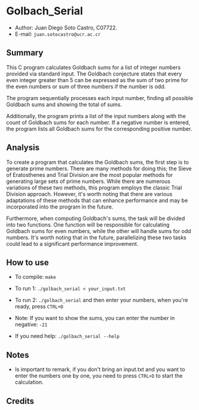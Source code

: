 # Golbach_Serial
- Author: Juan Diego Soto Castro, C07722.
- E-mail: ```juan.sotocastro@ucr.ac.cr```

## Summary
This C program calculates Goldbach sums for a list of integer numbers provided via standard input. The Goldbach conjecture states that every even integer greater than 5 can be expressed as the sum of two prime for the even numbers or sum of three numbers if the number is odd.

The program sequentially processes each input number, finding all possible Goldbach sums and showing the total of sums. 

Additionally, the program prints a list of the input numbers along with the count of Goldbach sums for each number. If a negative number is entered, the program lists all Goldbach sums for the corresponding positive number.

## Analysis
To create a program that calculates the Goldbach sums, the first step is to generate prime numbers. There are many methods for doing this; the Sieve of Eratosthenes and Trial Division are the most popular methods for generating large sets of prime numbers. While there are numerous variations of these two methods, this program employs the classic Trial Division approach. However, it's worth noting that there are various adaptations of these methods that can enhance performance and may be incorporated into the program in the future.

Furthermore, when computing Goldbach's sums, the task will be divided into two functions. One function will be responsible for calculating Goldbach sums for even numbers, while the other will handle sums for odd numbers. It's worth noting that in the future, parallelizing these two tasks could lead to a significant performance improvement.

## How to use
- To compile: ```make```

- To run 1: ```./golbach_serial < your_input.txt```

- To run 2: ```./golbach_serial``` and then enter your numbers, when you're ready, press ```CTRL+D```

- Note: If you want to show the sums, you can enter the number in negative: ```-21```

- If you need help: ```./golbach_serial --help```

## Notes
- Is important to remark, if you don't bring an input.txt and you want to enter the numbers one by one, you need to press ```CTRL+D``` to start the calculation.

## Credits

